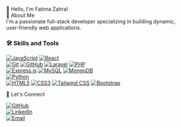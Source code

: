 👋 Hello, I'm Fatima Zahra!  
🌟 About Me  
I'm a passionate full-stack developer specializing in building dynamic,  
user-friendly web applications. 



### 🛠️ Skills and Tools

  [![JavaScript](https://img.shields.io/badge/-JavaScript-F7DF1E?style=flat&logo=javascript&logoColor=black)](https://developer.mozilla.org/en-US/docs/Web/JavaScript)  [![React](https://img.shields.io/badge/-React-61DAFB?style=flat&logo=react&logoColor=black)](https://reactjs.org/)   
[![Git](https://img.shields.io/badge/-Git-F05032?style=flat&logo=git&logoColor=white)](https://git-scm.com/)  [![GitHub](https://img.shields.io/badge/-GitHub-181717?style=flat&logo=github&logoColor=white)](https://github.com/) [![Laravel](https://img.shields.io/badge/-Laravel-FF2D20?style=flat&logo=laravel&logoColor=white)](https://laravel.com/)  [![PHP](https://img.shields.io/badge/-PHP-777BB4?style=flat&logo=php&logoColor=white)](https://www.php.net/)  
[![Express.js](https://img.shields.io/badge/-Express.js-000000?style=flat&logo=express&logoColor=white)](https://expressjs.com/)  [![MySQL](https://img.shields.io/badge/-MySQL-4479A1?style=flat&logo=mysql&logoColor=white)](https://www.mysql.com/)  [![MongoDB](https://img.shields.io/badge/-MongoDB-47A248?style=flat&logo=mongodb&logoColor=white)](https://www.mongodb.com/)  
[![Python](https://img.shields.io/badge/-Python-3776AB?style=flat&logo=python&logoColor=white)](https://www.python.org/)  
[![HTML5](https://img.shields.io/badge/-HTML5-E34F26?style=flat&logo=html5&logoColor=white)](https://developer.mozilla.org/en-US/docs/Web/HTML)  [![CSS3](https://img.shields.io/badge/-CSS3-1572B6?style=flat&logo=css3&logoColor=white)](https://developer.mozilla.org/en-US/docs/Web/CSS)  [![Tailwind CSS](https://img.shields.io/badge/-TailwindCSS-38B2AC?style=flat&logo=tailwind-css&logoColor=white)](https://tailwindcss.com/)  [![Bootstrap](https://img.shields.io/badge/-Bootstrap-563D7C?style=flat&logo=bootstrap&logoColor=white)](https://getbootstrap.com/)



🌟 Let's Connect  


[![GitHub](https://img.shields.io/badge/-GitHub-181717?style=flat&logo=github&logoColor=white)](https://github.com/fatimazahrafardani)  
[![LinkedIn](https://img.shields.io/badge/-LinkedIn-0077B5?style=flat&logo=linkedin&logoColor=white)](https://www.linkedin.com/in/fatimazahra-fardani-25b3ab258//)  
[![Email](https://img.shields.io/badge/-Email-D14836?style=flat&logo=gmail&logoColor=white)](mailto:fardanifatimazahra@example.com)

